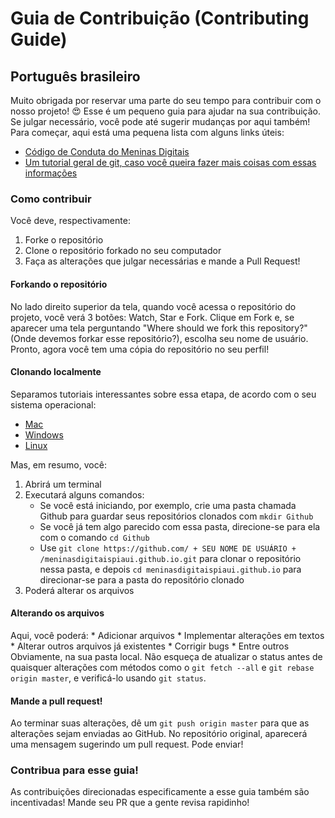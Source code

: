 # Guia de Contribuição (Contributing Guide)
## Português brasileiro
Muito obrigada por reservar uma parte do seu tempo para contribuir com o nosso projeto! :heart_eyes:
Esse é um pequeno guia para ajudar na sua contribuição. Se julgar necessário, você pode até sugerir mudanças por aqui também! Para começar, aqui está uma pequena lista com alguns links úteis:
* [Código de Conduta do Meninas Digitais](https://github.com/meninasdigitaispiaui/codigo-de-conduta)
* [Um tutorial geral de git, caso você queira fazer mais coisas com essas informações](https://rogerdudler.github.io/git-guide/index.pt_BR.html)

### Como contribuir
Você deve, respectivamente:
1. Forke o repositório
2. Clone o repositório forkado no seu computador
3. Faça as alterações que julgar necessárias e mande a Pull Request!

#### Forkando o repositório
No lado direito superior da tela, quando você acessa o repositório do projeto, você verá 3 botões: Watch, Star e Fork. Clique em Fork e, se aparecer uma tela perguntando "Where should we fork this repository?" (Onde devemos forkar esse repositório?), escolha seu nome de usuário. Pronto, agora você tem uma cópia do repositório no seu perfil!

#### Clonando localmente
Separamos tutoriais interessantes sobre essa etapa, de acordo com o seu sistema operacional:
* [Mac](https://help.github.com/pt/github/creating-cloning-and-archiving-repositories/cloning-a-repository)
* [Windows](http://gabsferreira.com/forkando-e-clonando-um-repositorio-no-github/)
* [Linux](https://help.github.com/pt/github/creating-cloning-and-archiving-repositories/cloning-a-repository)

Mas, em resumo, você:
1. Abrirá um terminal
2. Executará alguns comandos:
	* Se você está iniciando, por exemplo, crie uma pasta chamada Github para guardar seus repositórios clonados com `mkdir Github`
	* Se você já tem algo parecido com essa pasta, direcione-se para ela com o comando `cd Github`
	* Use `git clone https://github.com/ + SEU NOME DE USUÁRIO + /meninasdigitaispiaui.github.io.git` para clonar o repositório nessa pasta, e depois `cd meninasdigitaispiaui.github.io` para direcionar-se para a pasta do repositório clonado
3. Poderá alterar os arquivos	

#### Alterando os arquivos
Aqui, você poderá:
	* Adicionar arquivos
	* Implementar alterações em textos
	* Alterar outros arquivos já existentes
	* Corrigir bugs
	* Entre outros
Obviamente, na sua pasta local. Não esqueça de atualizar o status antes de quaisquer alterações com métodos como o `git fetch --all` e `git rebase origin master`, e verificá-lo usando `git status`.

#### Mande a pull request!
Ao terminar suas alterações, dê um `git push origin master` para que as alterações sejam enviadas ao GitHub. No repositório original, aparecerá uma mensagem sugerindo um pull request. Pode enviar!

### Contribua para esse guia!
As contribuições direcionadas especificamente a esse guia também são incentivadas! Mande seu PR que a gente revisa rapidinho!